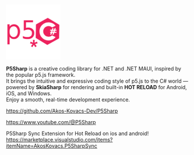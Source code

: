 ![P5Sharp Logo](https://raw.githubusercontent.com/Akos-Kovacs-Dev/P5Sharp/master/Images/P5Sharp.png)

**P5Sharp** is a creative coding library for .NET and .NET MAUI, inspired by the popular p5.js framework.  
It brings the intuitive and expressive coding style of p5.js to the C# world — powered by **SkiaSharp** for rendering and built-in **HOT RELOAD** for Android, iOS, and Windows.  
Enjoy a smooth, real-time development experience.



https://github.com/Akos-Kovacs-Dev/P5Sharp

https://www.youtube.com/@P5Sharp

P5Sharp Sync Extension for Hot Reload on ios and android! 
https://marketplace.visualstudio.com/items?itemName=AkosKovacs.P5SharpSync
